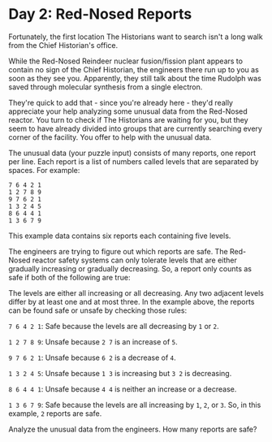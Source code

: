 # Day 2: Red-Nosed Reports
Fortunately, the first location The Historians want to search isn't a long walk from the Chief Historian's office.

While the Red-Nosed Reindeer nuclear fusion/fission plant appears to contain no sign of the Chief Historian, the engineers there run up to you as soon as they see you. Apparently, they still talk about the time Rudolph was saved through molecular synthesis from a single electron.

They're quick to add that - since you're already here - they'd really appreciate your help analyzing some unusual data from the Red-Nosed reactor. You turn to check if The Historians are waiting for you, but they seem to have already divided into groups that are currently searching every corner of the facility. You offer to help with the unusual data.

The unusual data (your puzzle input) consists of many reports, one report per line. Each report is a list of numbers called levels that are separated by spaces. For example:

```plaintext
7 6 4 2 1
1 2 7 8 9
9 7 6 2 1
1 3 2 4 5
8 6 4 4 1
1 3 6 7 9
```

This example data contains six reports each containing five levels.

The engineers are trying to figure out which reports are safe. The Red-Nosed reactor safety systems can only tolerate levels that are either gradually increasing or gradually decreasing. So, a report only counts as safe if both of the following are true:

The levels are either all increasing or all decreasing.
Any two adjacent levels differ by at least one and at most three.
In the example above, the reports can be found safe or unsafe by checking those rules:

`7 6 4 2 1`: Safe because the levels are all decreasing by `1` or `2`.

`1 2 7 8 9`: Unsafe because `2 7` is an increase of `5`.

`9 7 6 2 1`: Unsafe because `6 2` is a decrease of `4`.

`1 3 2 4 5`: Unsafe because `1 3` is increasing but `3 2` is decreasing.

`8 6 4 4 1`: Unsafe because `4 4` is neither an increase or a decrease.

`1 3 6 7 9`: Safe because the levels are all increasing by `1`, `2`, or `3`.
So, in this example, `2` reports are safe.

Analyze the unusual data from the engineers. How many reports are safe?